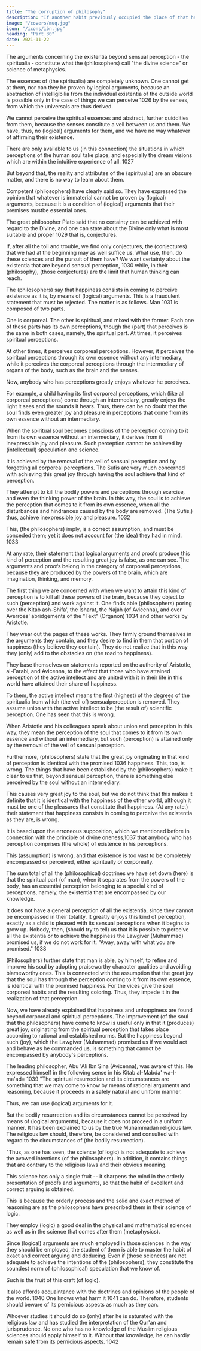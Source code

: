 ```yaml
---
title: "The corruption of philosophy"
description: "If another habit previously occupied the place of that habit, the subsequent habit has not enough room to develop"
image: "/covers/muq.jpg"
icon: "/icons/ibn.jpg"
heading: "Part 30"
date: 2021-11-22
---
```



The arguments concerning the existentia beyond sensual perception - the spiritualia - constitute what the (philosophers) call "the divine science" or science of metaphysics. 

The essences of (the spiritualia) are completely unknown. One cannot get at them, nor can they be proven by logical arguments, because an abstraction of intelligibilia from the individual existentia of the outside world is possible only in the case of things we can perceive 1026 by the senses, from which the universals are thus derived. 

We cannot perceive the spiritual essences and abstract, further quiddities from them, because the senses constitute a veil between us and them. We have, thus, no (logical) arguments for them, and we have no way whatever of affirming their existence. 

There are only available to us (in this connection) the situations in which perceptions of the human soul take place, and especially the dream visions which are within the intuitive experience of all. 1027 

But beyond that, the reality and attributes of the (spiritualia) are an obscure matter, and there is no way to learn about them. 

Competent (philosophers) have clearly said so. They have expressed the opinion that whatever is immaterial cannot be proven by (logical) arguments, because it is a condition of (logical) arguments that their premises mustbe essential ones. <!-- 1028 --> 

The great philosopher Plato said that no certainty can be achieved with regard to the Divine, and one can state about the Divine only what is most suitable and proper 1029 that is, conjectures. 

If, after all the toil and trouble, we find only conjectures, the (conjectures) that we had at the beginning may as well
suffice us. What use, then, do these sciences and the pursuit of them have? We want certainty about the existentia that are beyond sensual perception, 1030 while, in their (philosophy), (those conjectures) are the limit that human thinking can reach.

The (philosophers) say that happiness consists in coming to perceive existence as it is, by means of (logical) arguments. This is a fraudulent statement that must be rejected. The matter is as follows. Man 1031 is composed of two parts.

One is corporeal. The other is spiritual, and mixed with the former. Each one of these parts has its own perceptions, though the (part) that perceives is the same in both cases, namely, the spiritual part. At times, it perceives spiritual perceptions. 

At other times, it perceives corporeal perceptions. However, it perceives the spiritual perceptions through its own essence without any intermediary, while it perceives the corporeal perceptions through the intermediary of organs of the body, such as the brain and the senses.

Now, anybody who has perceptions greatly enjoys whatever he perceives.

For example, a child having its first corporeal perceptions, which (like all corporeal perceptions) come through an intermediary, greatly enjoys the light it sees and the sounds it hears. Thus, there can be no doubt that the soul finds even greater joy and pleasure in perceptions that come from its own essence without an intermediary.

When the spiritual soul becomes conscious of the perception coming to it from its own essence without an intermediary, it derives from it inexpressible joy and pleasure. Such perception cannot be achieved by (intellectual) speculation and science. 

It is achieved by the removal of the veil of sensual perception and by forgetting all corporeal perceptions. The Sufis are very much concerned with achieving this great joy through having the soul achieve that kind of perception.

They attempt to kill the bodily powers and perceptions through exercise, and even the thinking power of the brain. In this way, the soul is to achieve the perception that comes to it from its own essence, when all the disturbances and hindrances caused by the body are removed. (The Sufis,) thus, achieve inexpressible joy and pleasure. 1032 

This, (the philosophers) imply, is a correct assumption, and must be conceded them; yet it does not account for (the idea) they had in mind. 1033

At any rate, their statement that logical arguments and proofs produce this kind of perception and the resulting great joy is false, as one can see. The arguments and proofs belong in the category of corporeal perceptions, because they are produced by the powers of the brain, which are imagination, thinking, and memory. 

The first thing we are concerned with when we want to attain this kind of perception is to kill all these powers of the brain, because they object to such (perception) and work against it. One finds able (philosophers) poring over the Kitab ash-Shifa', the Isharat, the Najah (of Avicenna), and over Averroes' abridgements of the "Text" (Organon) 1034 and other works by Aristotle. 

They wear out the pages of these works. They firmly ground themselves in the arguments they contain, and they desire to find in them that portion of happiness (they believe they contain). They do not realize that in this way they (only) add to the obstacles on (the road to happiness). 

They base themselves on statements reported on the authority of Aristotle, al-Farabi, and Avicenna, to the effect that those who have attained perception of the active intellect and are united with it in their life in this world <!-- 1035 --> have attained their share of happiness. 

To them, the active intellect means the first (highest) of the degrees of the spiritualia from which (the veil of) sensualperception is removed. They assume union with the active intellect to be (the result of) scientific perception. One has seen that this is wrong. 

When Aristotle and his colleagues speak about union and perception in this way, they mean the perception of the soul that comes to it from its own essence and without an intermediary, but such (perception) is attained only by the removal of the veil of sensual perception.

Furthermore, (philosophers) state that the great joy originating in that kind of perception is identical with the promised 1036 happiness. This, too, is wrong. The things that have been established by the (philosophers) make it clear to us that,
beyond sensual perception, there is something else perceived by the soul without an intermediary. 

This causes very great joy to the soul, but we do not think that this makes it definite that it is identical with the happiness of the other world, although it must be one of the pleasures that constitute that happiness. (At any rate,) their statement that happiness consists in coming to perceive the existentia as they are, is wrong. 

It is based upon the erroneous supposition, which we mentioned before in connection with the principle of divine oneness,1037 that anybody who has perception comprises (the whole) of existence in his perceptions. 

This (assumption) is wrong, and that existence is too vast to be completely encompassed or perceived, either spiritually or corporeally. 

The sum total of all the (philosophical) doctrines we have set down (here) is that the spiritual part (of man), when it separates from the powers of the body, has an essential perception belonging to a special kind of perceptions, namely, the existentia that are encompassed by our knowledge. 

It does not have a general perception of all the existentia, since they cannot be encompassed in their totality. It
greatly enjoys this kind of perception, exactly as a child is pleased with its sensual perceptions when it begins to grow up. Nobody, then, (should try to tell) us that it is possible to perceive all the existentia or to achieve the happiness the Lawgiver (Muhammad) promised us, if we do not work for it. "Away, away with what you are promised." 1038

(Philosophers) further state that man is able, by himself, to refine and improve his soul by adopting praiseworthy character qualities and avoiding blameworthy ones. This is connected with the assumption that the great joy that the soul has through the perception coming to it from its own essence, is identical with the promised happiness. For the vices give the soul corporeal habits and the resulting coloring. Thus, they impede it in the realization of that perception.

Now, we have already explained that happiness and unhappiness are found beyond corporeal and spiritual perceptions. The improvement (of the soul that the philosophers) have come to know is useful only in that it (produces) great joy, originating from the spiritual perception that takes place according to rational and established norms. But the happiness beyond such (joy), which the Lawgiver (Muhammad) promised us if we would act and behave as he commanded us, is something that cannot be encompassed by anybody's perceptions. 

The leading philosopher, Abu 'Ali Ibn Sina (Avicenna), was aware of this. He expressed himself in the following sense in his Kitab al-Mabda' wa-l-ma'ad= 1039 "The spiritual resurrection and its circumstances are something that we may come to know by means of rational arguments and reasoning, because it proceeds in a safely natural and uniform manner. 

Thus, we can use (logical) arguments for it.

But the bodily resurrection and its circumstances cannot be perceived by means of (logical arguments), because it does not proceed in a uniform manner. It has been explained to us by the true Muhammadan religious law. The religious law should,
therefore, be considered and consulted with regard to the circumstances of (the bodily resurrection).

"Thus, as one has seen, the science (of logic) is not adequate to achieve the avowed intentions (of the philosophers). In addition, it contains things that are contrary to the religious laws and their obvious meaning. 


This science has only a single fruit -- it sharpens the mind in the orderly presentation of proofs and arguments, so that the habit of excellent and correct arguing is obtained. 

This is because the orderly process and the solid and exact method of reasoning are as the philosophers have prescribed them in their science of logic. 

They employ (logic) a good deal in the physical and mathematical sciences as well as in the science that comes after them (metaphysics). 

Since (logical) arguments are much employed in those sciences in the way they should be employed, the student of them is able to master the habit of exact and correct arguing and deducing. Even if (those sciences) are not adequate to achieve the intentions of the (philosophers), they constitute the soundest norm of (philosophical) speculation that we know of.

Such is the fruit of this craft (of logic).

It also affords acquaintance with the doctrines and opinions of the people of the world. 1040 One knows what harm it 1041 can do. Therefore, students should beware of its pernicious aspects as much as they can. 

Whoever studies it should do so (only) after he is saturated with the religious law and has studied the interpretation of the Qur'an and jurisprudence. No one who has no knowledge of the Muslim religious sciences should apply himself to it. Without that knowledge, he can hardly remain safe from its pernicious aspects. 1042

<!-- God gives success and guidance to the truth. "We would not be persons who are guided aright, had God not guided us." 1043 -->

